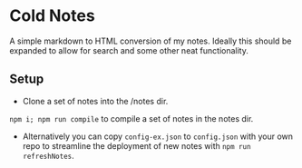 # Cold Notes

A simple markdown to HTML conversion of my notes. Ideally this should be expanded to allow for search and some other neat functionality.

## Setup

- Clone a set of notes into the /notes dir.

`npm i; npm run compile` to compile a set of notes in the notes dir.

- Alternatively you can copy `config-ex.json` to `config.json` with your own repo to streamline the deployment of new notes with `npm run refreshNotes`.

